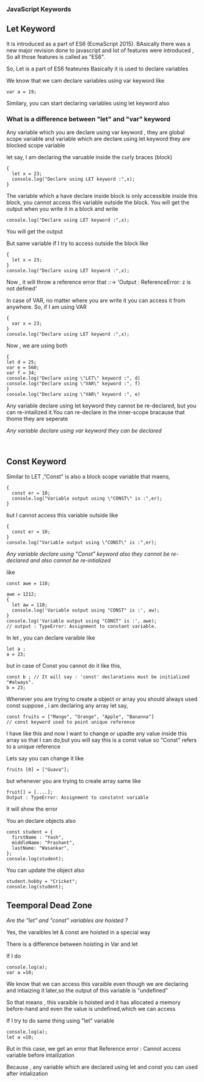 ### JavaScript Keywords

<h2> Let Keyword </h2>

It is introduced as a part of ES6 (EcmaScript 2015). BAsically there was a new major revision done to javascript and lot of features were introduced , So all those features is called as "ES6".

So, Let is a part of ES6 feateures
Basically it is used to declare variables

We know that we cam declare variables using var keyword like

```
var a = 19;
```

Similary, you can start declaring variables using let keyword also

<h3> What is a difference between "let" and "var" keyword</h3>

Any variable which you are declare using var keyword , they are global scope variable
and variable which are declare using let keyword they are blocked scope variable

let say, I am declaring the varuable inside the curly braces (block)

```
{
  let x = 23;
  console.log("Declare using LET keyword :",x);
}
```

The variable which a have declare inside block is only accessible inside this block, you cannot access this variable outside the block. You will get the output when you write it in a block and write

```
console.log("Declare using LET keyword :",x);
```

You will get the output

But same variable if I try to access outside the block like

```
{
  let x = 23;
}
console.log("Declare using LET keyword :",x);
```

Now , it will throw a reference error that ::-> 'Output : ReferenceError: z is not defined'

In case of VAR, no matter where you are write it you can access it from anywhere.
So, if I am using VAR

```
{
  var x = 23;
}
console.log("Declare using LET keyword :",x);
```

Now , we are using both

```
{
let d = 25;
var e = 560;
var f = 34;
console.log("Declare using \"LET\" keyword :", d)
console.log("Declare using \"VAR\" keyword :", f)
}
console.log("Declare using \"VAR\" keyword :", e)
```

<imp> Any variable declare using let keyword they cannot be re-declared, but you can re-intailized it.You can re-declare in the inner-scope bracause that thome they are seperate </imp>

<em> Any variable declare using var keyword they can be declared </em>

<br>

<h2> Const Keyword </h2>

Similar to LET ,"Const" is also a block scope variable that maens,

```
{
  const er = 10;
  console.log("Variable output using \"CONST\" is :",er);
}
```

but I cannot access this variable outside like

```
{
  const er = 10;
}
console.log("Variable output using \"CONST\" is :",er);
```

<em> Any variable declare using "Const" keyword also they cannot be re-declared and also cannot be re-intialized </em>

like

```
const awe = 110;

awe = 1212;
{
  let aw = 110;
  console.log('Variable output using "CONST" is :', aw);
}
console.log('Variable output using "CONST" is :', awe);
// output : TypeError: Assignment to constant variable.
```

In let , you can declare varaible like

```
let a ;
a = 23;
```

but in case of Const
you cannot do it like this,

```
const b ; // It will say : 'const' declarations must be initialized "#always".
b = 23;
```

Whenever you are trying to create a object or array you should always used const
suppose , i am declaring any array
let say,

```
const fruits = ["Mango", "Orange", "Apple", "Bananna"]
// const keyword used to point unique reference
```

I have like this and now I want to change or upadte any value inside this array so that I can do,but you will say this is a const value so "Const" refers to a unique reference

Lets say you can change it like

```
fruits [0] = ["Guava"];
```

but whenever you are trying to create array same like

```
fruit[] = [....];
Output : TypeError: Assignment to constatnt variable
```

it will show the error

You an declare objects also

```
const student = {
  firstName : "Yash",
  middleName: "Prashant",
  lastName: "Wasankar",
};
console.log(student);
```

You can update the object also

```
student.hobby = "Cricket";
console.log(student);
```

<h2> Teemporal Dead Zone </h2>

<em>Are the "let" and "const" variables are hoisted ? </em>

Yes, the varaibles let & const are hoisted in a special way

There is a difference between hoisting in Var and let

If I do

```
console.log(a);
var a =10;
```

We know that we can access this varaible even though we are declaring and intiaizing it later,so the output of this variable is "undefined"

So that means , this varaible is hoisted and it has allocated a memory before-hand
and even the value is undefined,which we can access

If I try to do same thing using "let" variable

```
console.log(a);
let a =10;
```

But in this case, we get an error that Reference error : Cannot access variable before intailization

Because , any variable which are declared using let and const you can used after intialization


